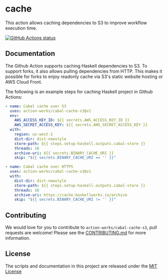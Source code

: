 # cache

This action allows caching dependencies to S3 to improve workflow execution time.

<a href="https://github.com/action-works/cabal-cache-s3/actions?query=workflow%3ATests"><img alt="GitHub Actions status" src="https://github.com/action-works/cabal-cache-s3/workflows/Tests/badge.svg?branch=main&event=push"></a>

## Documentation

The Github Action supports caching Haskell dependencies to S3.  To support forks, it also allows pulling dependencies from HTTP.
This makes it possible for forks to enjoy readonly cache via S3's static website hosting or AWS Cloud Front.

The following is an example steps for caching Haskell project in Github Actions:

```yaml
- name: Cabal cache over S3
  uses: action-works/cabal-cache-s3@v1
  env:
    AWS_ACCESS_KEY_ID: ${{ secrets.AWS_ACCESS_KEY_ID }}
    AWS_SECRET_ACCESS_KEY: ${{ secrets.AWS_SECRET_ACCESS_KEY }}
  with:
    region: us-west-2
    dist-dir: dist-newstyle
    store-path: ${{ steps.setup-haskell.outputs.cabal-store }}
    threads: 16
    archive-uri: ${{ secrets.BINARY_CACHE_URI }}
    skip: "${{ secrets.BINARY_CACHE_URI == '' }}"

- name: Cabal cache over HTTPS
  uses: action-works/cabal-cache-s3@v1
  with:
    dist-dir: dist-newstyle
    store-path: ${{ steps.setup-haskell.outputs.cabal-store }}
    threads: 16
    archive-uri: https://cache.haskellworks.io/archive
    skip: "${{ secrets.BINARY_CACHE_URI != '' }}"
```

## Contributing
We would love for you to contribute to `action-works/cabal-cache-s3`, pull requests are welcome! Please see the [CONTRIBUTING.md](CONTRIBUTING.md) for more information.

## License
The scripts and documentation in this project are released under the [MIT License](LICENSE)
